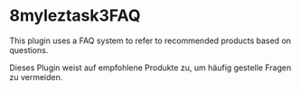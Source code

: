 # 8myleztask3FAQ
This plugin uses a FAQ system to refer to recommended products based on questions.

Dieses Plugin weist auf empfohlene Produkte zu, um häufig gestelle Fragen zu vermeiden.

